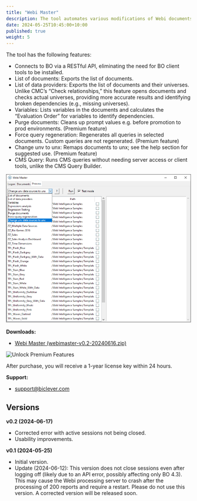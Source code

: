 ```yaml
---
title: "Webi Master"
description: The tool automates various modifications of Webi documents.
date: 2024-05-25T10:45:00+10:00
published: true
weight: 5
---
```


The tool has the following features:

* Connects to BO via a RESTful API, eliminating the need for BO client tools to be installed.
* List of documents: Exports the list of documents.
* List of data providers: Exports the list of documents and their universes. Unlike CMC’s “Check relationships,” this feature opens documents and checks actual universes, providing more accurate results and identifying broken dependencies (e.g., missing universes).
* Variables: Lists variables in the documents and calculates the “Evaluation Order” for variables to identify dependencies.
* Purge documents: Cleans up prompt values e.g. before promotion to prod environments. (Premium feature)
* Force query regeneration: Regenerates all queries in selected documents. Custom queries are not regenerated. (Premium feature)
* Change unv to unx: Remaps documents to unx; see the help section for suggested use. (Premium feature)
* CMS Query: Runs CMS queries without needing server access or client tools, unlike the CMS Query Builder.

![Webi Master 0.1](/images/pages/webimaster-01.png)

**Downloads:**
- [Webi Master (webimaster-v0.2-20240616.zip)](https://drive.google.com/uc?export=download&id=1jKXZ87BrIG3zl4TyK9v4jxUMUw5UpJmv)

![Unlock Premium Features](https://buy.stripe.com/eVacP68wIdFSf84145)

After purchase, you will receive a 1-year license key within 24 hours.

**Support:**
- [support@biclever.com](mailto:support@biclever.com)

## Versions

**v0.2 (2024-06-17)**
- Corrected error with active sessions not being closed.
- Usability improvements.

**v0.1 (2024-05-25)**
- Initial version.
- Update (2024-06-12): This version does not close sessions even after logging off (likely due to an API error, possibly affecting only BO 4.3). This may cause the Webi processing server to crash after the processing of 200 reports and require a restart. Please do not use this version. A corrected version will be released soon.